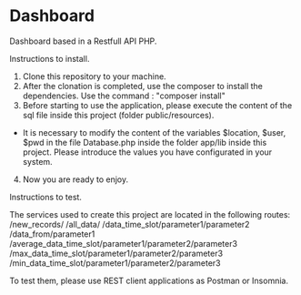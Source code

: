 # Dashboard

Dashboard based in a Restfull API PHP.

Instructions to install.
1. Clone this repository to your machine.
2. After the clonation is completed, use the composer to install the dependencies.
Use the command : "composer install"
3. Before starting to use the application, please execute the content of the sql file inside this project (folder public/resources).
* It is necessary to modify the content of the variables $location, $user, $pwd in the file Database.php inside the folder app/lib inside this project. Please introduce the values you have configurated in your system.
4. Now you are ready to enjoy.

Instructions to test.

The services used to create this project are located in the following routes:
            /new_records/
            /all_data/
            /data_time_slot/parameter1/parameter2
            /data_from/parameter1
            /average_data_time_slot/parameter1/parameter2/parameter3
            /max_data_time_slot/parameter1/parameter2/parameter3
            /min_data_time_slot/parameter1/parameter2/parameter3

To test them, please use REST client applications as Postman or Insomnia.
